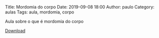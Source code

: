 Title: Mordomia do corpo
Date: 2019-09-08 18:00
Author: paulo
Category: aulas
Tags: aula, mordomia, corpo

Aula sobre o que é mordomia do corpo

[Download](https://www.dropbox.com/s/webk3tlxu8gpin5/Aula%20EBD%20-%20Mordomia%20do%20corpo%20-%2008_09_2019.pdf?dl=1)